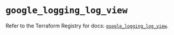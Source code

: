 # `google_logging_log_view`

Refer to the Terraform Registry for docs: [`google_logging_log_view`](https://registry.terraform.io/providers/hashicorp/google-beta/6.7.0/docs/resources/google_logging_log_view).
